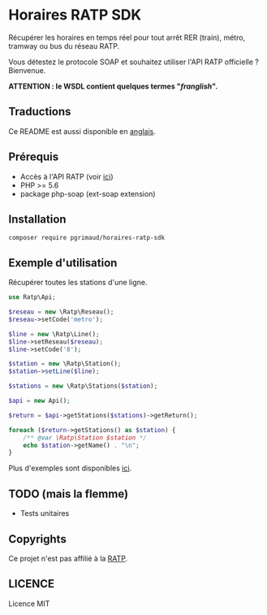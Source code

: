 # Horaires RATP SDK

Récupérer les horaires en temps réel pour tout arrêt RER (train), métro, tramway ou bus du réseau RATP.

Vous détestez le protocole SOAP et souhaitez utiliser l'API RATP officielle ? Bienvenue.

**ATTENTION : le WSDL contient quelques termes "*franglish*".**

## Traductions

Ce README est aussi disponible en [anglais](https://github.com/pgrimaud/horaires-ratp-sdk/blob/master/README.md).

## Prérequis

 - Accès à l'API RATP (voir [ici](https://data.ratp.fr/explore/dataset/horaires-temps-reel/))
 - PHP >= 5.6
 - package php-soap (ext-soap extension)

## Installation

```
composer require pgrimaud/horaires-ratp-sdk
```

## Exemple d'utilisation

Récupérer toutes les stations d'une ligne.

```php
use Ratp\Api;

$reseau = new \Ratp\Reseau();
$reseau->setCode('metro');

$line = new \Ratp\Line();
$line->setReseau($reseau);
$line->setCode('8');

$station = new \Ratp\Station();
$station->setLine($line);

$stations = new \Ratp\Stations($station);

$api = new Api();

$return = $api->getStations($stations)->getReturn();

foreach ($return->getStations() as $station) {
    /** @var \Ratp\Station $station */
    echo $station->getName() . "\n";
}
```

Plus d'exemples sont disponibles [ici](https://github.com/pgrimaud/horaires-ratp-sdk/tree/master/examples).


## TODO (mais la flemme)
-  Tests unitaires

## Copyrights

Ce projet n'est pas affilié à la [RATP](http://www.ratp.fr).

## LICENCE
Licence MIT